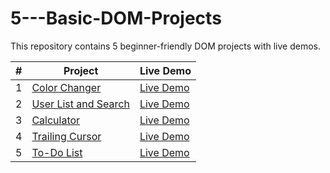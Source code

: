 # 5---Basic-DOM-Projects

This repository contains 5 beginner-friendly DOM projects with live demos.

| # | Project | Live Demo |
|---|---------|------------|
| 1 | [Color Changer](./1.Color_changer) | [Live Demo](https://Sushant69005.github.io/5---Basic-DOM-Projects/1.Color_changer) |
| 2 | [User List and Search](./2.user%20list%20and%20search) | [Live Demo](https://Sushant69005.github.io/5---Basic-DOM-Projects/2.user%20list%20and%20search) |
| 3 | [Calculator](./3.%20Calculator) | [Live Demo](https://Sushant69005.github.io/5---Basic-DOM-Projects/3.%20Calculator) |
| 4 | [Trailing Cursor](./4.%20Trailing%20Cursor) | [Live Demo](https://Sushant69005.github.io/5---Basic-DOM-Projects/4.%20Trailing%20Cursor) |
| 5 | [To-Do List](./5.%20To-Do%20List) | [Live Demo](https://Sushant69005.github.io/5---Basic-DOM-Projects/5.%20To-Do%20List) |
